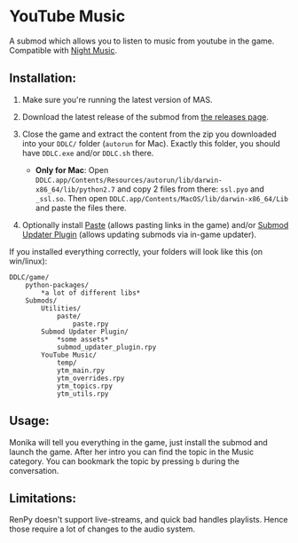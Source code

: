 
# YouTube Music

A submod which allows you to listen to music from youtube in the game. Compatible with [Night Music](https://github.com/multimokia/MAS-Submod-Nightmusic).

## Installation:
1. Make sure you're running the latest version of MAS.

2. Download the latest release of the submod from [the releases page](https://github.com/Booplicate/MAS-Submods-YouTubeMusic/releases/latest).

3. Close the game and extract the content from the zip you downloaded into your `DDLC/` folder (`autorun` for Mac). Exactly this folder, you should have `DDLC.exe` and/or `DDLC.sh` there.

    - **Only for Mac**: Open `DDLC.app/Contents/Resources/autorun/lib/darwin-x86_64/lib/python2.7` and copy 2 files from there: `ssl.pyo` and `_ssl.so`. Then open `DDLC.app/Contents/MacOS/lib/darwin-x86_64/Lib` and paste the files there.

4. Optionally install [Paste](https://github.com/Legendkiller21/MAS-Submods/tree/master/Paste) (allows pasting links in the game) and/or [Submod Updater Plugin](https://github.com/Booplicate/MAS-Submods-SubmodUpdaterPlugin) (allows updating submods via in-game updater).

If you installed everything correctly, your folders will look like this (on win/linux):
```
DDLC/game/
    python-packages/
        *a lot of different libs*
    Submods/
        Utilities/
            paste/
                paste.rpy
        Submod Updater Plugin/
            *some assets*
            submod_updater_plugin.rpy
        YouTube Music/
            temp/
            ytm_main.rpy
            ytm_overrides.rpy
            ytm_topics.rpy
            ytm_utils.rpy
```

## Usage:
Monika will tell you everything in the game, just install the submod and launch the game. After her intro you can find the topic in the Music category. You can bookmark the topic by pressing `b` during the conversation.

## Limitations:
RenPy doesn't support live-streams, and quick bad handles playlists. Hence those require a lot of changes to the audio system.
